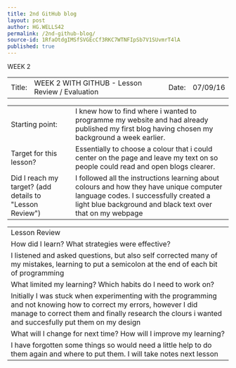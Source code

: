 ```yaml
---
title: 2nd GitHub blog
layout: post
author: HG.WELLS42
permalink: /2nd-github-blog/
source-id: 1RfaOtdgIMSfSVGEcCf3RKC7WTNFIpSb7V1SUvmrT4lA
published: true
---
```

WEEK 2

<table>
  <tr>
    <td>Title:  </td>
    <td>WEEK 2 WITH GITHUB - Lesson Review / Evaluation</td>
    <td> Date:  </td>
    <td>07/09/16</td>
  </tr>
</table>


<table>
  <tr>
    <td>Starting point:</td>
    <td>I knew how to find where i wanted to programme my website and had already published my first blog having chosen my background a week earlier. </td>
  </tr>
  <tr>
    <td>Target for this lesson?</td>
    <td>Essentially to choose a colour that i could center on the page and leave my text on so people could read and open blogs clearer. </td>
  </tr>
  <tr>
    <td>Did I reach my target? 
(add details to "Lesson Review")</td>
    <td>I followed all the instructions learning about colours and how they have unique computer language codes. I successfully created a light blue background and black text over that on my webpage</td>
  </tr>
</table>


<table>
  <tr>
    <td>Lesson Review</td>
  </tr>
  <tr>
    <td>How did I learn? What strategies were effective? </td>
  </tr>
  <tr>
    <td>I listened and asked questions, but also self corrected many of my mistakes, learning to put a semicolon at the end of each bit of programming</td>
  </tr>
  <tr>
    <td>What limited my learning? Which habits do I need to work on? </td>
  </tr>
  <tr>
    <td>Initially I was stuck when experimenting with the programming and not knowing how to correct my errors, however I did manage to correct them and finally research the clours i wanted and succesfully put them on my design</td>
  </tr>
  <tr>
    <td>What will I change for next time? How will I improve my learning?</td>
  </tr>
  <tr>
    <td>I have forgotten some things so would need a little help to do them again and where to put them. I will take notes next lesson</td>
  </tr>
</table>


